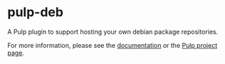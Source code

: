 # pulp-deb

A Pulp plugin to support hosting your own debian package repositories.

For more information, please see the [documentation](docs/index.rst) or the [Pulp project page](https://pulpproject.org/).
